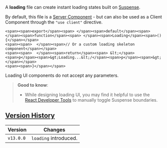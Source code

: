 A **loading** file can create instant loading states built on [Suspense](https://nextjs.org/docs/app/building-your-application/routing/loading-ui-and-streaming).

By default, this file is a [Server Component](https://nextjs.org/docs/app/building-your-application/rendering/server-components) - but can also be used as a Client Component through the `"use client"` directive.

```
<span><span>export</span><span> </span><span>default</span><span> </span><span>function</span><span> </span><span>Loading</span><span>() {</span></span>
<span><span>  </span><span>// Or a custom loading skeleton component</span></span>
<span><span>  </span><span>return</span><span> &lt;</span><span>p</span><span>&gt;Loading...&lt;/</span><span>p</span><span>&gt;</span></span>
<span><span>}</span></span>
```

Loading UI components do not accept any parameters.

> **Good to know**:
> 
> -   While designing loading UI, you may find it helpful to use the [React Developer Tools](https://react.dev/learn/react-developer-tools) to manually toggle Suspense boundaries.

## [Version History](https://nextjs.org/docs/app/api-reference/file-conventions/loading#version-history)

| Version | Changes |
| --- | --- |
| `v13.0.0` | `loading` introduced. |